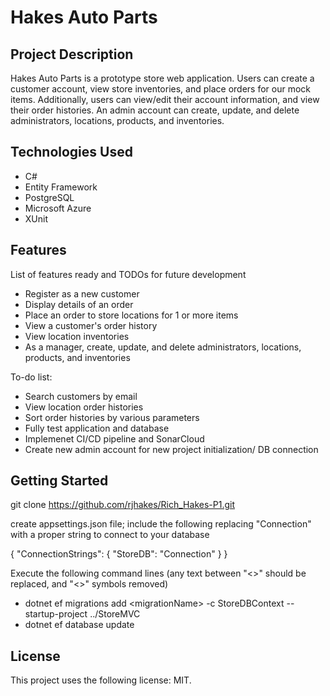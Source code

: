 # Hakes Auto Parts

## Project Description

Hakes Auto Parts is a prototype store web application. Users can create a customer account, view store inventories, and place orders for our mock items. 
Additionally, users can view/edit their account information, and view their order histories. An admin account can create, update, and delete administrators, 
locations, products, and inventories.

## Technologies Used

* C#
* Entity Framework
* PostgreSQL
* Microsoft Azure
* XUnit

## Features

List of features ready and TODOs for future development
* Register as a new customer
* Display details of an order
* Place an order to store locations for 1 or more items
* View a customer's order history
* View location inventories
* As a manager, create, update, and delete administrators, locations, products, and inventories

To-do list:
* Search customers by email
* View location order histories
* Sort order histories by various parameters
* Fully test application and database
* Implemenet CI/CD pipeline and SonarCloud
* Create new admin account for new project initialization/ DB connection

## Getting Started
   
git clone https://github.com/rjhakes/Rich_Hakes-P1.git

create appsettings.json file; include the following replacing "Connection" with a proper string to connect to your database
  
  {
    "ConnectionStrings": {
      "StoreDB": "Connection"
      }
    }
  
Execute the following command lines (any text between "<>" should be replaced, and "<>" symbols removed)  
- dotnet ef migrations add \<migrationName> -c StoreDBContext --startup-project ../StoreMVC
- dotnet ef database update

## License

This project uses the following license: MIT.

